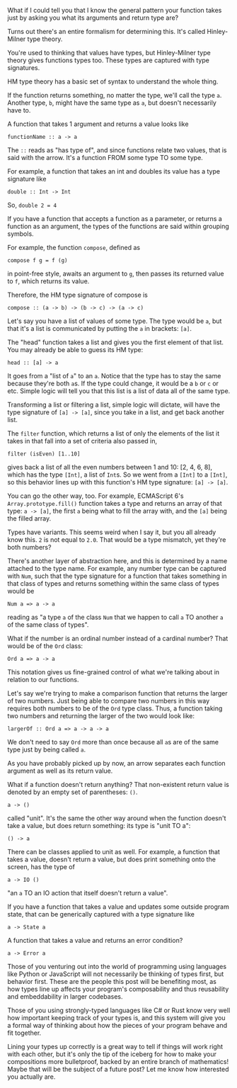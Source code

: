 What if I could tell you that I know the general pattern your function takes just by asking you what its arguments and return type are?

Turns out there's an entire formalism for determining this. It's called Hinley-Milner type theory.

You're used to thinking that values have types, but Hinley-Milner type theory gives functions types too. These types are captured with type signatures.

HM type theory has a basic set of syntax to understand the whole thing.

If the function returns something, no matter the type, we'll call the type `a`. Another type, `b`, might have the same type as `a`, but doesn't necessarily have to.

A function that takes 1 argument and returns a value looks like

```
functionName :: a -> a
```

The `::` reads as "has type of", and since functions relate two values, that is said with the arrow. It's a function FROM some type TO some type.

For example, a function that takes an int and doubles its value has a type signature like

```
double :: Int -> Int
```

So, `double 2 = 4`

If you have a function that accepts a function as a parameter, or returns a function as an argument, the types of the functions are said within grouping symbols.

For example, the function `compose`, defined as

```
compose f g = f (g)
```

in point-free style, awaits an argument to `g`, then passes its returned value to `f`, which returns its value.

Therefore, the HM type signature of compose is

```
compose :: (a -> b) -> (b -> c) -> (a -> c)
```

Let's say you have a list of values of some type. The type would be `a`, but that it's a list is communicated by putting the `a` in brackets: `[a]`.

The "head" function takes a list and gives you the first element of that list. You may already be able to guess its HM type:

```
head :: [a] -> a
```

It goes from a "list of `a`" to an `a`. Notice that the type has to stay the same because they're both `a`s. If the type could change, it would be a `b` or `c` or etc. Simple logic will tell you that this list is a list of data all of the same type.

Transforming a list or filtering a list, simple logic will dictate, will have the type signature of `[a] -> [a]`, since you take in a list, and get back another list.

The `filter` function, which returns a list of only the elements of the list it takes in that fall into a set of criteria also passed in, 

```
filter (isEven) [1..10]
```

gives back a list of all the even numbers between 1 and 10: [2, 4, 6, 8], which has the type `[Int]`, a list of `Int`s. So we went from a `[Int]` to a `[Int]`, so this behavior lines up with this function's HM type signature: `[a] -> [a]`.

You can go the other way, too. For example, ECMAScript 6's `Array.prototype.fill()` function takes a type and returns an array of that type: `a -> [a]`, the first `a` being what to fill the array with, and the `[a]` being the filled array.

Types have variants. This seems weird when I say it, but you all already know this. `2` is not equal to `2.0`. That would be a type mismatch, yet they're both numbers?

There's another layer of abstraction here, and this is determined by a name attached to the type name. For example, any number type can be captured with `Num`, such that the type signature for a function that takes something in that class of types and returns something within the same class of types would be

```
Num a => a -> a
```

reading as "a type `a` of the class `Num` that we happen to call `a` TO another `a` of the same class of types".

What if the number is an ordinal number instead of a cardinal number? That would be of the `Ord` class:

```
Ord a => a -> a
```

This notation gives us fine-grained control of what we're talking about in relation to our functions.

Let's say we're trying to make a comparison function that returns the larger of two numbers. Just being able to compare two numbers in this way requires both numbers to be of the `Ord` type class. Thus, a function taking two numbers and returning the larger of the two would look like:

```
largerOf :: Ord a => a -> a -> a
```

We don't need to say `Ord` more than once because all `a`s are of the same type just by being called `a`.

As you have probably picked up by now, an arrow separates each function argument as well as its return value.

What if a function doesn't return anything? That non-existent return value is denoted by an empty set of parentheses: `()`.

```
a -> ()
```

called "unit". It's the same the other way around when the function doesn't take a value, but does return something: its type is "unit TO a":

```
() -> a
```

There can be classes applied to unit as well. For example, a function that takes a value, doesn't return a value, but does print something onto the screen, has the type of

```
a -> IO ()
```

"an `a` TO an IO action that itself doesn't return a value".

If you have a function that takes a value and updates some outside program state, that can be generically captured with a type signature like

```
a -> State a
```

A function that takes a value and returns an error condition?

```
a -> Error a
```

Those of you venturing out into the world of programming using languages like Python or JavaScript will not necessarily be thinking of types first, but behavior first. These are the people this post will be benefiting most, as how types line up affects your program's composability and thus reusability and embeddability in larger codebases.

Those of you using strongly-typed languages like C# or Rust know very well how important keeping track of your types is, and this system will give you a formal way of thinking about how the pieces of your program behave and fit together.

Lining your types up correctly is a great way to tell if things will work right with each other, but it's only the tip of the iceberg for how to make your compositions more bulletproof, backed by an entire branch of mathematics! Maybe that will be the subject of a future post? Let me know how interested you actually are.

